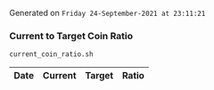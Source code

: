 Generated on `Friday 24-September-2021 at 23:11:21`

### Current to Target Coin Ratio
`current_coin_ratio.sh`

Date|Current|Target|Ratio
---|---|---|---
